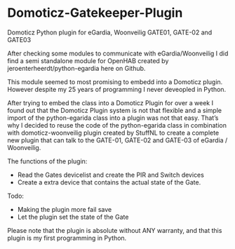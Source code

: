 # Domoticz-Gatekeeper-Plugin
Domoticz Python plugin for eGardia, Woonveilig GATE01, GATE-02 and GATE03

After checking some modules to communicate with eGardia/Woonveilig I did find a semi standalone module for OpenHAB created by jeroenterheerdt/python-egardia here on Github. 

This module seemed to most promising to embedd into a Domoticz plugin. However despite my 25 years of programming I never deveopled in Python. 

After trying to embed the class into a Domoticz Plugin for over a week I found out that the Domoticz Plugin system is not that flexible and a simple import of the python-egarida class into a plugin was not that easy. That’s why I decided to reuse the code of the python-egarida class in combination with   domoticz-woonveilig plugin created by StuffNL to create a complete new plugin that can talk to the GATE-01, GATE-02 and GATE-03 of eGardia / Woonveilig. 

The functions of the plugin:

-	Read the Gates devicelist and create the PIR and Switch devices
-	Create a extra device that contains the actual state of the Gate.

Todo:
-	Making the plugin more fail save
-	Let the plugin set the state of the Gate


Please note that the plugin is absolute without ANY warranty, and that this plugin is my first programming in Python. 
